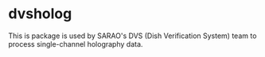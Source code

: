 # dvsholog

This is package is used by SARAO's DVS (Dish Verification System) team to process single-channel holography data.
